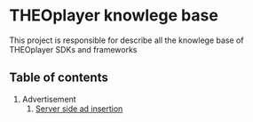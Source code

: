 # THEOplayer knowlege base

This project is responsible for describe all the knowlege base of THEOplayer SDKs and frameworks

## Table of contents

1. Advertisement
   1. [Server side ad insertion](/advertisement/server-side-ad-insertion.md)

